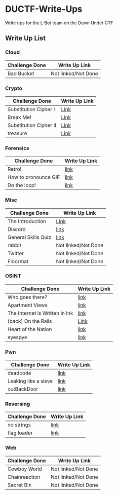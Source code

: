 # DUCTF-Write-Ups
Write ups for the L-Bot team on the Down Under CTF

## Write Up List

### Cloud
Challenge Done | Write Up Link
--- | ---
Bad Bucket | Not linked/Not Done

### Crypto
Challenge Done | Write Up Link
--- | ---
Substitution Cipher I | [Link](Crypto/Substitution%20Cipher%20I/solution.md)
Break Me! | [Link](Crypto/Break%20Me!/solution.md)
Substitution Cipher II | [Link](Crypto/Substitution%20Cipher%20II/solution.md)
treasure | [Link](Crypto/treasure/solution.md)

### Forensics
Challenge Done | Write Up Link
--- | ---
Retro! | [link](Forensics/Retro/solution.md)
How to pronounce GIF | [link](Forensics/How%20to%20pronounce%20GIF/solution.md)
Do the loop! | [link](Forensics/Do%20the%20loop!/solution.md)

### Misc
Challenge Done | Write Up Link
--- | ---
The Introduction | [Link](Misc/The%20Introduction/solution.md)
Discord | [link](Misc/Discord/solution.md)
General Skills Quiz | [link](Misc/General%20Skills%20Quiz/solution.md)
rabbit | Not linked/Not Done
Twitter | Not linked/Not Done
Floormat | Not linked/Not Done

### OSINT
Challenge Done | Write Up Link
--- | ---
Who goes there? | [link](OSINT/Who%20goes%20there/solution.md)
Apartment Views | [link](OSINT/Apartment%20Views/solution.md)
The Internet is Written in Ink| [link](OSINT/The%20Internet%20is%20Written%20in%20Ink/solution.md)
(back) On the Rails | [Link](OSINT/(back)%20On%20the%20rails/solution.md)
Heart of the Nation | [link](OSINT/Heart%20of%20the%20Nation/solution.md)
eyespye | [link](OSINT/eyespye/solution.md)

### Pwn
Challenge Done | Write Up Link
--- | ---
deadcode | [link](Pwn/deadcode/solution.md)
Leaking like a sieve | [link](Pwn/Leaking%20like%20a%20sieve/solution.md)
outBackDoor | [link](Pwn/outBackdoor/solution.md)

### Reversing
Challenge Done | Write Up Link
--- | ---
no strings | [link](Reversing/no%20strings/solution.md)
flag loader | [link](Reversing/flag%20loader/solution.md)

### Web
Challenge Done | Write Up Link
--- | ---
Cowboy World | Not linked/Not Done
Chainreaction | Not linked/Not Done
Secret Bin | Not linked/Not Done
